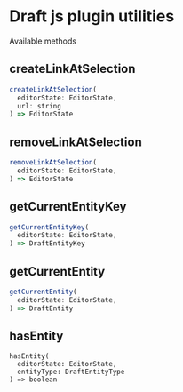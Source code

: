# Draft js plugin utilities

Available methods

## createLinkAtSelection

```js
createLinkAtSelection(
  editorState: EditorState,
  url: string
) => EditorState
```

## removeLinkAtSelection

```js
removeLinkAtSelection(
  editorState: EditorState,
) => EditorState
```

## getCurrentEntityKey

```js
getCurrentEntityKey(
  editorState: EditorState,
) => DraftEntityKey
```

## getCurrentEntity

```js
getCurrentEntity(
  editorState: EditorState,
) => DraftEntity
```

## hasEntity

```
hasEntity(
  editorState: EditorState,
  entityType: DraftEntityType
) => boolean
```
